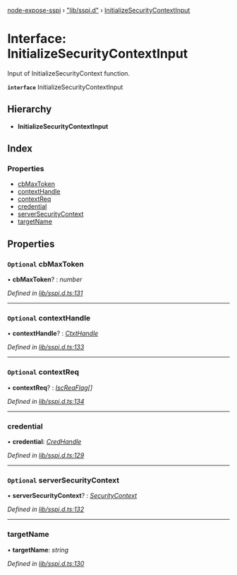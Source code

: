 [node-expose-sspi](../README.md) › ["lib/sspi.d"](../modules/_lib_sspi_d_.md) › [InitializeSecurityContextInput](_lib_sspi_d_.initializesecuritycontextinput.md)

# Interface: InitializeSecurityContextInput

Input of InitializeSecurityContext function.

**`interface`** InitializeSecurityContextInput

## Hierarchy

* **InitializeSecurityContextInput**

## Index

### Properties

* [cbMaxToken](_lib_sspi_d_.initializesecuritycontextinput.md#optional-cbmaxtoken)
* [contextHandle](_lib_sspi_d_.initializesecuritycontextinput.md#optional-contexthandle)
* [contextReq](_lib_sspi_d_.initializesecuritycontextinput.md#optional-contextreq)
* [credential](_lib_sspi_d_.initializesecuritycontextinput.md#credential)
* [serverSecurityContext](_lib_sspi_d_.initializesecuritycontextinput.md#optional-serversecuritycontext)
* [targetName](_lib_sspi_d_.initializesecuritycontextinput.md#targetname)

## Properties

### `Optional` cbMaxToken

• **cbMaxToken**? : *number*

*Defined in [lib/sspi.d.ts:131](https://github.com/jlguenego/node-expose-sspi/blob/15baf5f/lib/sspi.d.ts#L131)*

___

### `Optional` contextHandle

• **contextHandle**? : *[CtxtHandle](_lib_sspi_d_.ctxthandle.md)*

*Defined in [lib/sspi.d.ts:133](https://github.com/jlguenego/node-expose-sspi/blob/15baf5f/lib/sspi.d.ts#L133)*

___

### `Optional` contextReq

• **contextReq**? : *[IscReqFlag](../modules/_lib_flags_iscreqflag_d_.md#iscreqflag)[]*

*Defined in [lib/sspi.d.ts:134](https://github.com/jlguenego/node-expose-sspi/blob/15baf5f/lib/sspi.d.ts#L134)*

___

###  credential

• **credential**: *[CredHandle](_lib_sspi_d_.credhandle.md)*

*Defined in [lib/sspi.d.ts:129](https://github.com/jlguenego/node-expose-sspi/blob/15baf5f/lib/sspi.d.ts#L129)*

___

### `Optional` serverSecurityContext

• **serverSecurityContext**? : *[SecurityContext](_lib_sspi_d_.securitycontext.md)*

*Defined in [lib/sspi.d.ts:132](https://github.com/jlguenego/node-expose-sspi/blob/15baf5f/lib/sspi.d.ts#L132)*

___

###  targetName

• **targetName**: *string*

*Defined in [lib/sspi.d.ts:130](https://github.com/jlguenego/node-expose-sspi/blob/15baf5f/lib/sspi.d.ts#L130)*
